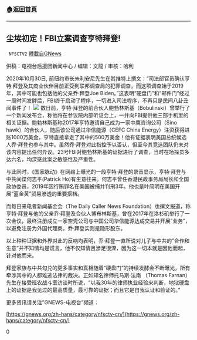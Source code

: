 ###  [:house:返回首頁](https://github.com/ourhimalayas/txt)
---

## 尘埃初定！FBI立案调查亨特拜登!
` NFSCTV2` [轉載自GNews](https://gnews.org/zh-hans/563068/)

供稿：电视台后援团新闻中心 / 编辑：文龍 / 审核：哈利

2020年10月30日, 前纽约市长朱利安尼先生在其推特上撰文：“司法部官员确认亨特·拜登及其商业伙伴目前正受到联邦调查局的犯罪调查，而这项调查始于2019年，其中可能也包括他的父亲乔·拜登Joe Biden。”这表明“硬盘门”和“邮件门”经过一周时间发酵后，FBI终于启动了程序，一切进入司法程序，不再只是民间八卦丑闻事件了！
![](https://gnews-media-offload.s3.amazonaws.com/wp-content/uploads/2020/11/16000155/%E5%9B%BE%E7%89%871-21.png)
数日前，亨特·拜登的前合伙人鲍勃林斯基（Bobulinski）曾举行了一个新闻发布会，称他将在参议院内部听证会上，一并向FBI提供他三部手机里的相关证据。鲍勃林斯基称2017年亨特邀请自己成为一家中鹰咨询公司（Sino hawk）的合伙人，随后该公司通过华信能源（CEFC China Energy）注资获得进账1000万美金，亨特直接拿走了其中的500万美金！他有证据表明美国总统候选人乔·拜登也参与其中。虽然乔·拜登对此指控予以否认，但至今其竞选团队仍未对该内容提出任何异议。23号FBI对鲍勃林斯基的证据进行了调查，当时在场探员多达六名，均深感此案之敏感性及严重性。

与此同时，《国家脉动》在网络上曝光的一段亨特·拜登的录音显示，亨特·拜登与中共间谍何志平(Patrick Ho)有生意往来。何志平曾任香港民政事务局局长和全国政协委员，2019年因行贿罪名在美国被捕并判刑3年。他也是叶简明在美国开展“蓝金黄”贸易渗透的重要搭档。

而每日来电者新闻基金会（The Daily Caller News Foundation）也撰文报道，称亨特·拜登与他的父亲乔·拜登及合伙人博布林斯基，曾在2017年在洛杉矶举行了一次会议，最终注册成立一家空壳公司与中国公司华信能源达成交易并开展”业务”，以避免注册为外国代理商，乔·拜登实则是隐形股东。

以上种种证据和外界对此的反响均表明，乔·拜登一直所说对儿子与中共的”合作和生意”并不知情均是谎言，他不仅知情且涉足很深，因为这一切本就是因他而起，针对他而来。

拜登家族与中共勾兑的更多事实和真相随着“硬盘门”的持续发酵会不断曝光，所有牵涉其中的人都难逃法律的裁决。正如知名律师托马斯·法南 （Thomas Farnan）先生在接受班农战斗室访谈时所说，“以我30年的律师执业经验来判断，地狱硬盘上的证据是我见过的最高质量，最可靠的证据；而且它是自我认证和验证的。”



更多资讯请关注”GNEWS-电视台”频道：

[https://gnews.org/zh-hans/category/nfsctv-cn/](https://gnews.org/zh-hans/category/nfsctv-cn/)

0
